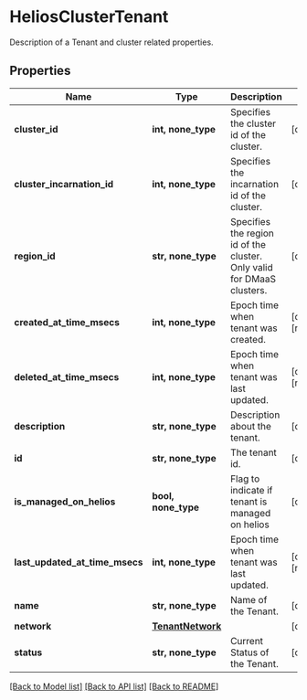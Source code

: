 # HeliosClusterTenant

Description of a Tenant and cluster related properties.

## Properties
Name | Type | Description | Notes
------------ | ------------- | ------------- | -------------
**cluster_id** | **int, none_type** | Specifies the cluster id of the cluster. | [optional] 
**cluster_incarnation_id** | **int, none_type** | Specifies the incarnation id of the cluster. | [optional] 
**region_id** | **str, none_type** | Specifies the region id of the cluster. Only valid for DMaaS clusters. | [optional] 
**created_at_time_msecs** | **int, none_type** | Epoch time when tenant was created. | [optional] [readonly] 
**deleted_at_time_msecs** | **int, none_type** | Epoch time when tenant was last updated. | [optional] [readonly] 
**description** | **str, none_type** | Description about the tenant. | [optional] 
**id** | **str, none_type** | The tenant id. | [optional] 
**is_managed_on_helios** | **bool, none_type** | Flag to indicate if tenant is managed on helios | [optional] 
**last_updated_at_time_msecs** | **int, none_type** | Epoch time when tenant was last updated. | [optional] [readonly] 
**name** | **str, none_type** | Name of the Tenant. | [optional] 
**network** | [**TenantNetwork**](TenantNetwork.md) |  | [optional] 
**status** | **str, none_type** | Current Status of the Tenant. | [optional] 

[[Back to Model list]](../README.md#documentation-for-models) [[Back to API list]](../README.md#documentation-for-api-endpoints) [[Back to README]](../README.md)



